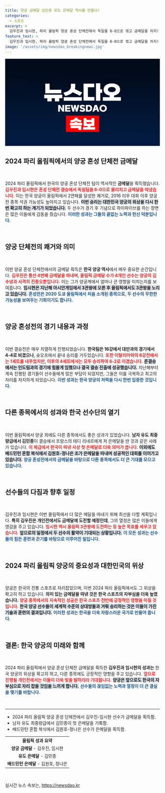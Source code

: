 ```yaml
---
title: 양궁 금메달 김민종 유도 은메달 역사를 만들다!
categories:
  - 스포츠
excerpt: >
  김우진과 임시현, 파리 올림픽 양궁 혼성 단체전에서 독일을 6-0으로 꺾고 금메달을 차지! 한국의 양궁 전 종목 석권이 가시권에 들어왔다. 김민종의 유도 은메달 소식도 놓치지 마세요!
feature_text: >
  김우진과 임시현, 파리 올림픽 양궁 혼성 단체전에서 독일을 6-0으로 꺾고 금메달을 차지! 한국의 양궁 전 종목 석권이 가시권에 들어왔다. 김민종의 유도 은메달 소식도 놓치지 마세요!
image: '/assets/img/newsdao_breakingnews.jpg'
---
```


<p><img src="/assets/img/newsdao_breakingnews.jpg" alt="flaretime 속보" /></p>

<h2 data-ke-size="size26">2024 파리 올림픽에서의 양궁 혼성 단체전 금메달</h2>

<p data-ke-size="size16">&nbsp;</p>

<p>2024 파리 올림픽에서 한국의 양궁 혼성 단체전 팀이 역사적인 <b>금메달</b>을 획득했습니다. <b><span style="color: #ee2323;">김우진과 임시현은 혼성 단체전 결승에서 독일팀을 6-0으로 물리치고 금메달을 따냈습니다.</span></b> 이는 한국 양궁이 올림픽에서 2연패를 달성한 쾌거로, 2016 리우 대회 이후 양궁 전 종목 석권 가능성도 높아지고 있습니다. <b><span style="background-color: #21538527;">이번 승리는 대한민국 양궁의 위상을 다시 한번 확고히 하는 계기가 되었습니다.</span></b> 두 선수가 경기 후 기념으로 하이파이브를 하는 장면은 많은 이들에게 감동을 줬습니다. <b><span style="color: #1a5490;">이러한 성과는 그들의 끝없는 노력과 헌신 덕분입니다.</span></b> </p>

<p data-ke-size="size16">&nbsp;</p>

<h2 data-ke-size="size26">양궁 단체전의 쾌거와 의미</h2>

<p data-ke-size="size16">&nbsp;</p>

<p>이번 양궁 혼성 단체전에서의 금메달 획득은 <b>한국 양궁 역사</b>에서 매우 중요한 순간입니다. <b><span style="color: #ee2323;">김우진은 통산 4번째 금메달을 따내며, 올림픽 금메달 수가 4개인 선수는 양궁의 김수녕과 사격의 진종오뿐입니다.</span></b> 이는 그가 양궁계에서 얼마나 큰 영향을 미치는지를 보여줍니다. <b><span style="background-color: #21538527;">임시현은 지난해 아시안게임에서 3관왕에 오른 후 올림픽에서도 3관왕을 노리고 있습니다.</span></b> <b><span style="color: #1a5490;">혼성전은 2020 도쿄 올림픽에서 처음 소개된 종목으로, 두 선수의 무한한 가능성을 보여주는 기회이기도 합니다.</span></b></p>

<p data-ke-size="size16">&nbsp;</p>

<h2 data-ke-size="size26">양궁 혼성전의 경기 내용과 과정</h2>

<p data-ke-size="size16">&nbsp;</p>

<p>이번 결승전은 매우 치열하게 진행되었습니다. <b>한국팀은 16강에서 대만과의 경기에서 4-4로 비겼으나</b>, 슛오프에서 끝내 승리를 거두었습니다. <b><span style="color: #ee2323;">또한 이탈리아와의 8강전에서는 1세트를 내주었지만, 이후의 4세트에서는 모두 승리하여 6-2로 이겼습니다.</span></b> <b><span style="background-color: #21538527;">준결승에서는 인도팀과의 경기에 힘들게 임했으나 결국 결승 진출에 성공했습니다.</span></b> 지난해부터 계속 진행된 경기들이 선수들에게 많은 부담이 되었지만, 그들은 이를 극복하고 최고의 자리를 차지하게 되었습니다. <b><span style="color: #1a5490;">이번 성과는 한국 양궁의 저력을 다시 한번 입증한 것입니다.</span></b></p>

<p data-ke-size="size16">&nbsp;</p>

<h2 data-ke-size="size26">다른 종목에서의 성과와 한국 선수단의 열기</h2>

<p data-ke-size="size16">&nbsp;</p>

<p>이번 올림픽에서 양궁 외에도 다른 종목에서도 좋은 성과가 있었습니다. <b>남자 유도 최중량급에서 김민종</b>이 결승에서 프랑스의 테디 리네르에게 져 은메달을 딴 것과 같은 사례가 있습니다. <b><span style="color: #ee2323;">이 체급에서 한국이 따낸 사상 첫 은메달로 더욱 의미가 큽니다.</span></b> <b><span style="background-color: #21538527;">이외에도 배드민턴 혼합 복식에서 김원호-정나은 조가 은메달을 따내며 성공적인 대회를 이어가고 있습니다.</span></b> <b><span style="color: #1a5490;">양궁 혼성전에서의 금메달을 바탕으로 다른 종목에서도 더 큰 기대를 모으고 있습니다.</span></b></p>

<p data-ke-size="size16">&nbsp;</p>

<h2 data-ke-size="size26">선수들의 다짐과 향후 일정</h2>

<p data-ke-size="size16">&nbsp;</p>

<p>김우진과 임시현은 이번 올림픽에서 더 많은 메달을 따내기 위해 최선을 다할 계획입니다. <b>특히 김우진은 개인전에서도 금메달에 도전할 예정인데</b>, 그의 열정은 많은 이들에게 영감을 주고 있습니다. <b><span style="color: #ee2323;">임시현 역시 올림픽 3관왕에 도전하는 등 높은 목표를 세우고 있습니다.</span></b> <b><span style="background-color: #21538527;">앞으로의 일정에서 두 선수의 활약이 기대되는 상황입니다.</span></b> <b><span style="color: #1a5490;">이 모든 성과는 선수들의 힘든 훈련과 끈기를 바탕으로 이루어진 일입니다.</span></b></p>

<p data-ke-size="size16">&nbsp;</p>

<h2 data-ke-size="size26">2024 파리 올림픽 양궁의 중요성과 대한민국의 위상</h2>

<p data-ke-size="size16">&nbsp;</p>

<p>양궁은 한국의 전통 스포츠로 자리잡았으며, 이번 2024 파리 올림픽에서도 그 위상을 확고히 하고 있습니다. <b>의미 있는 금메달을 따낸 것은 한국 스포츠의 자부심을 더욱 높였습니다.</b> <b><span style="color: #ee2323;">양궁 종목에서의 지속적인 성공은 한국 스포츠 전반에 긍정적인 영향을 미칠 것입니다.</span></b> <b><span style="background-color: #21538527;">한국 양궁 선수들이 세계적 수준의 상대방들과 겨뤄 승리하는 것은 이들이 가진 기술과 훈련의 결과입니다.</span></b> <b><span style="color: #1a5490;">이러한 성과는 한국을 더욱 자랑스러운 국가로 만들어 줍니다.</span></b></p>

<p data-ke-size="size16">&nbsp;</p>

<h2 data-ke-size="size26">결론: 한국 양궁의 미래와 함께</h2>

<p data-ke-size="size16">&nbsp;</p>

<p>2024 파리 올림픽에서 양궁 혼성 단체전 금메달을 획득한 <b>김우진과 임시현의 성과는</b> 한국 양궁의 위상을 확고히 하고, 다른 종목에도 긍정적인 영향을 주고 있습니다. <b><span style="color: #ee2323;">앞으로 진행될 개인전에서는 이들이 더욱 빛을 발하리라 기대됩니다.</span></b> <b><span style="background-color: #21538527;">양궁은 앞으로도 한국의 자부심으로 자리 잡을 것임을 느끼게 합니다.</span></b> <b><span style="color: #1a5490;">선수들의 끊임없는 노력과 열정이 더 큰 결실을 맺기를 바랍니다.</span></b></p>

<p data-ke-size="size16">&nbsp;</p>

<hr>

<ul>
  <li>2024 파리 올림픽 양궁 혼성 단체전에서 김우진-임시현 선수가 금메달을 획득함.</li>
  <li>남자 유도 최중량급에서 김민종이 첫 은메달을 기록함.</li>
  <li>배드민턴 혼합 복식에서 김원호-정나은 선수가 은메달을 획득함.</li>
</ul>

<table>
  <tr>
    <td style="text-align: center; height: 17px;"><b>올림픽 성과 요약</b></td>
  </tr>
  <tr>
    <td style="text-align: center; height: 17px;"><b>양궁 금메달</b> - 김우진, 임시현</td>
  </tr>
  <tr>
    <td style="text-align: center; height: 17px;"><b>유도 은메달</b> - 김민종</td>
  </tr>
  <tr>
    <td style="text-align: center; height: 17px;"><b>배드민턴 은메달</b> - 김원호, 정나은</td>
  </tr>
</table>

<p data-ke-size="size16">&nbsp;</p>
실시간 뉴스 속보는, <a href="https://newsdao.kr" rel="dofollow">https://newsdao.kr</a>


